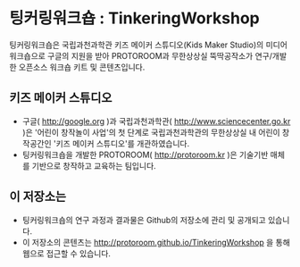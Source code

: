 # 팅커링워크숍 : TinkeringWorkshop
팅커링워크숍은 국립과천과학관 키즈 메이커 스튜디오(Kids Maker Studio)의 미디어 워크숍으로 
구글의 지원을 받아 PROTOROOM과 무한상상실 뚝딱공작소가 연구/개발한 오픈소스 워크숍 키트 및 콘텐츠입니다.

## 키즈 메이커 스튜디오
 * 구글( http://google.org )과 국립과천과학관( http://www.sciencecenter.go.kr )은 '어린이 창작놀이 사업'의 첫 단계로 국립과천과학관의 무한상상실 내 어린이 창작공간인 '키즈 메이커 스튜디오'를 개관하였습니다.
 * 팅커링워크숍을 개발한 PROTOROOM( http://protoroom.kr )은 기술기반 매체를 기반으로 창작하고 교육하는 팀입니다.

## 이 저장소는
 * 팅커링워크숍의 연구 과정과 결과물은 Github의 저장소에 관리 및 공개되고 있습니다. 
 * 이 저장소의 콘텐츠는 http://protoroom.github.io/TinkeringWorkshop 을 통해 웹으로 접근할 수 있습니다.

